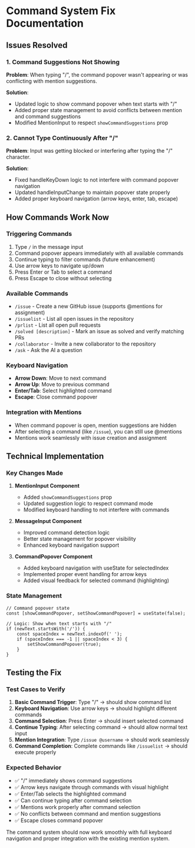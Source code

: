 # Command System Fix Documentation

## Issues Resolved

### 1. **Command Suggestions Not Showing**
**Problem**: When typing "/", the command popover wasn't appearing or was conflicting with mention suggestions.

**Solution**: 
- Updated logic to show command popover when text starts with "/"
- Added proper state management to avoid conflicts between mention and command suggestions
- Modified MentionInput to respect `showCommandSuggestions` prop

### 2. **Cannot Type Continuously After "/"**
**Problem**: Input was getting blocked or interfering after typing the "/" character.

**Solution**:
- Fixed handleKeyDown logic to not interfere with command popover navigation
- Updated handleInputChange to maintain popover state properly
- Added proper keyboard navigation (arrow keys, enter, tab, escape)

## How Commands Work Now

### Triggering Commands
1. Type `/` in the message input
2. Command popover appears immediately with all available commands
3. Continue typing to filter commands (future enhancement)
4. Use arrow keys to navigate up/down
5. Press Enter or Tab to select a command
6. Press Escape to close without selecting

### Available Commands
- `/issue` - Create a new GitHub issue (supports @mentions for assignment)
- `/issuelist` - List all open issues in the repository
- `/prlist` - List all open pull requests
- `/solved [description]` - Mark an issue as solved and verify matching PRs
- `/collaborator` - Invite a new collaborator to the repository
- `/ask` - Ask the AI a question

### Keyboard Navigation
- **Arrow Down**: Move to next command
- **Arrow Up**: Move to previous command  
- **Enter/Tab**: Select highlighted command
- **Escape**: Close command popover

### Integration with Mentions
- When command popover is open, mention suggestions are hidden
- After selecting a command (like `/issue`), you can still use @mentions
- Mentions work seamlessly with issue creation and assignment

## Technical Implementation

### Key Changes Made

1. **MentionInput Component**
   - Added `showCommandSuggestions` prop
   - Updated suggestion logic to respect command mode
   - Modified keyboard handling to not interfere with commands

2. **MessageInput Component**  
   - Improved command detection logic
   - Better state management for popover visibility
   - Enhanced keyboard navigation support

3. **CommandPopover Component**
   - Added keyboard navigation with useState for selectedIndex
   - Implemented proper event handling for arrow keys
   - Added visual feedback for selected command (highlighting)

### State Management
```tsx
// Command popover state
const [showCommandPopover, setShowCommandPopover] = useState(false);

// Logic: Show when text starts with "/"
if (newText.startsWith('/')) {
    const spaceIndex = newText.indexOf(' ');
    if (spaceIndex === -1 || spaceIndex < 3) {
        setShowCommandPopover(true);
    }
}
```

## Testing the Fix

### Test Cases to Verify
1. **Basic Command Trigger**: Type "/" → should show command list
2. **Keyboard Navigation**: Use arrow keys → should highlight different commands  
3. **Command Selection**: Press Enter → should insert selected command
4. **Continue Typing**: After selecting command → should allow normal text input
5. **Mention Integration**: Type `/issue @username` → should work seamlessly
6. **Command Completion**: Complete commands like `/issuelist` → should execute properly

### Expected Behavior
- ✅ "/" immediately shows command suggestions
- ✅ Arrow keys navigate through commands with visual highlight
- ✅ Enter/Tab selects the highlighted command
- ✅ Can continue typing after command selection
- ✅ Mentions work properly after command selection
- ✅ No conflicts between command and mention suggestions
- ✅ Escape closes command popover

The command system should now work smoothly with full keyboard navigation and proper integration with the existing mention system.